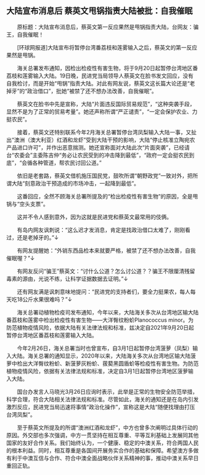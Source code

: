 ## 大陆宣布消息后 蔡英文甩锅指责大陆被批：自我催眠
　　原标题：大陆宣布消息后，蔡英文第一反应果然是甩锅指责大陆，台网友：骗王，自我催眠！

　　[环球网报道]大陆宣布将暂停台湾番荔枝和莲雾输入之后，蔡英文的第一反应果然是甩锅。

　　海关总署发布通知，因检出检疫性有害生物，将于9月20日起暂停台湾地区番荔枝和莲雾输入大陆。19日晚，民进党当局领导人蔡英文在脸书发文回应，没有自我检讨，而是开始“甩锅”指责大陆。对此有网友说，蔡英文这长篇大论还是“老掉牙”的“政治借口”，批她“被禁了还不想办法改善，自我催眠”。

　　蔡英文在脸书中先是宣称，大陆“片面违反国际贸易规范”，“这种突袭手段，显然不是为了正常的贸易考量”。她还声称所谓“严正谴责”，“一定会保护农业、力挺农民”。

　　接着，蔡英文还特别联系今年2月海关总署暂停台湾凤梨输入大陆一事，又扯出“澳洲（澳大利亚）红酒和龙虾”受到大陆干预的影响，大陆“停止核准立陶宛农产品进口许可”，并作出恶意揣测。她还宣称面对大陆此次“片面突袭”，已经请台“农委会”主委陈吉仲“务必让农民受到的冲击降到最低”，“政府一定会挺农民到底”，“会循各种管道，帮农民讨回公道。”

　　依旧是老套路，蔡英文借机施压国民党，鼓吹所谓“朝野政党”一致对外，把所谓大陆“刻意政治干预造成的市场冲击，一起降到最低”。

　　这番回应，全然不顾海关总署所提及的“检出检疫性有害生物”的原因，全是甩锅与“空头支票”。

　　这并不令人感到意外，因为这就是民进党和蔡英文最常用的伎俩。

　　有岛内网友讽刺说：“这么迟才发消息，肯定是找政治借口太难了，刚刚看过，还是老掉牙的。”↓

　　有网友提醒她：“外销东西品检本来就要严格，被禁了还不想办法改善，自我催眠喔？”↓

　　有网友反问“骗王”蔡英文：“讨什么公道？怎么讨公道？？骗王不限厘清残留毒素的源由，光说不练，让科学证据数据去证明。”↓

　　还有网友满是讽刺意味地提问：“民进党的支持者们，要全力挺果农，每人每天吃18公斤水果很难吗？”↓

　　海关总署动植物检疫司发布通知，今年以来，大陆海关多次从台湾地区输大陆番荔枝和莲雾中检出检疫性有害生物——大洋臀纹粉蚧Planococcus minor。为防范植物疫情风险，依据大陆有关法律法规和标准，兹决定自2021年9月20日起暂停台湾地区番荔枝和莲雾输入大陆。

　　今年2月26日，海关总署当时也曾宣布，自3月1日起暂停台湾菠萝（凤梨）输入大陆。海关总署的通知显示，2020年以来，大陆海关多次从台湾地区输大陆菠萝中检出大洋臀纹粉蚧、新菠萝灰粉蚧、菝葜黑圆盾蚧等检疫性有害生物。为防范植物疫情风险，依据有关法律法规和标准，决定自3月1日起暂停台湾地区菠萝输入大陆。

　　国台办发言人马晓光3月26日应询时表示，此举是正常的生物安全防范举措，科学合理，符合大陆相关法律法规和标准。尽管如此，海关的通知还是在岛内引发激烈反应，民进党当局迅速将事情“政治化操作”，宣称这是大陆“随便找理由打压台湾凤梨”。

　　至于蔡英文所提及的所谓“澳洲红酒和龙虾”，中方也曾多次阐明过具体行动的原因。外交部也多次强调，中方一贯坚持在相互尊重、平等互利基础上发展同其他国家的友好合作关系。我们始终认为，一个健康、稳定的中澳关系，符合两国人民的根本利益。同时，相互尊重是各国间开展务实合作的基础和保障。希望澳方多做有利于中澳互信与合作、符合中澳全面战略伙伴关系精神的事，推动中澳关系早日重回正轨。

